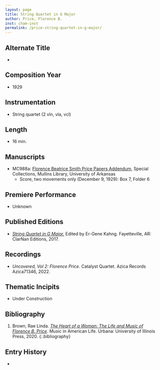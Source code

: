 ```yaml
---
layout: page
title: String Quartet in G Major
author: Price, Florence B.
inst: cham-inst
permalink: /price-string-quartet-in-g-major/
---
```


## Alternate Title
- 

## Composition Year
- 1929

## Instrumentation
- String quartet (2 vln, vla, vcl)

## Length
- 16 min.

## Manuscripts
- MC988a: <a href="https://uark.as.atlas-sys.com/repositories/2/resources/1522" target="_blank">Florence Beatrice Smith Price Papers Addendum</a>, Special Collections, Mullins Library, University of Arkansas
    * Score, two movements only (December 9, 1929): Box 7, Folder 6

## Premiere Performance
- Unknown

## Published Editions
- <a href="https://www.classicalvocalrep.com/products/String-Quartet-in-G-Major-1929-SCORE-AND-PARTS-384537.html" target="_blank">*String Quartet in G Major.*</a> Edited by Er-Gene Kahng. Fayetteville, AR: ClarNan Editions, 2017.

## Recordings
- *Uncovered, Vol 2: Florence Price.* Catalyst Quartet. Azica Records Azica71346, 2022.

## Thematic Incipits
- Under Construction

## Bibliography
1. Brown, Rae Linda. <a href="https://www.worldcat.org/title/1122800180" target="_blank">*The Heart of a Woman: The Life and Music of Florence B. Price*</a>. Music in American Life. Urbana: University of Illinois Press, 2020.
{:.bibliography}

## Entry History
- 
